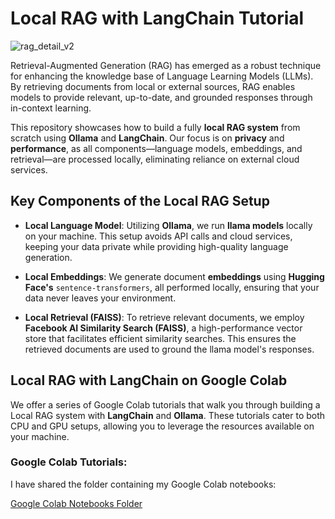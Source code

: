 # Local RAG with LangChain Tutorial

![rag_detail_v2](https://github.com/langchain-ai/rag-from-scratch/assets/122662504/54a2d76c-b07e-49e7-b4ce-fc45667360a1)

Retrieval-Augmented Generation (RAG) has emerged as a robust technique for enhancing the knowledge base of Language Learning Models (LLMs). By retrieving documents from local or external sources, RAG enables models to provide relevant, up-to-date, and grounded responses through in-context learning.

This repository showcases how to build a fully **local RAG system** from scratch using **Ollama** and **LangChain**. Our focus is on **privacy** and **performance**, as all components—language models, embeddings, and retrieval—are processed locally, eliminating reliance on external cloud services.

## Key Components of the Local RAG Setup

- **Local Language Model**: Utilizing **Ollama**, we run **llama models** locally on your machine. This setup avoids API calls and cloud services, keeping your data private while providing high-quality language generation.
  
- **Local Embeddings**: We generate document **embeddings** using **Hugging Face's** `sentence-transformers`, all performed locally, ensuring that your data never leaves your environment.

- **Local Retrieval (FAISS)**: To retrieve relevant documents, we employ **Facebook AI Similarity Search (FAISS)**, a high-performance vector store that facilitates efficient similarity searches. This ensures the retrieved documents are used to ground the llama model's responses.

## Local RAG with LangChain on Google Colab

We offer a series of Google Colab tutorials that walk you through building a Local RAG system with **LangChain** and **Ollama**. These tutorials cater to both CPU and GPU setups, allowing you to leverage the resources available on your machine.

### Google Colab Tutorials:

I have shared the folder containing my Google Colab notebooks:

[Google Colab Notebooks Folder](https://drive.google.com/drive/folders/16jfiLFQL8_yjZf29Au8LPCyc7yXe0C4w?usp=sharing)

